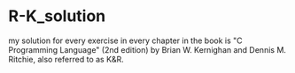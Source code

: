 # R-K_solution
my solution for every exercise in every chapter in the book is "C Programming Language" (2nd edition) by Brian W. Kernighan and Dennis M. Ritchie, also referred to as K&R.
